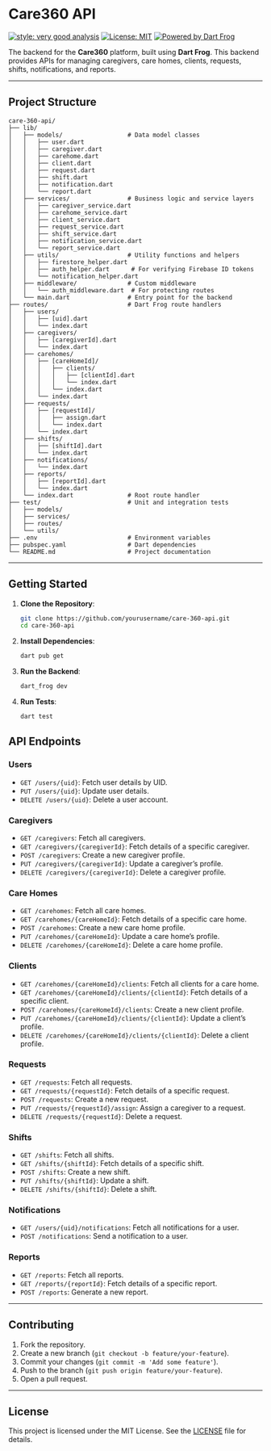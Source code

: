 # Care360 API

[![style: very good analysis][very_good_analysis_badge]][very_good_analysis_link]
[![License: MIT][license_badge]][license_link]
[![Powered by Dart Frog](https://img.shields.io/endpoint?url=https://tinyurl.com/dartfrog-badge)](https://dartfrog.vgv.dev)


[license_badge]: https://img.shields.io/badge/license-MIT-blue.svg
[license_link]: https://opensource.org/licenses/MIT
[very_good_analysis_badge]: https://img.shields.io/badge/style-very_good_analysis-B22C89.svg
[very_good_analysis_link]: https://pub.dev/packages/very_good_analysis

The backend for the **Care360** platform, built using **Dart Frog**. This backend provides APIs for managing caregivers, care homes, clients, requests, shifts, notifications, and reports.

---

## **Project Structure**

```
care-360-api/
├── lib/
│   ├── models/                  # Data model classes
│   │   ├── user.dart
│   │   ├── caregiver.dart
│   │   ├── carehome.dart
│   │   ├── client.dart
│   │   ├── request.dart
│   │   ├── shift.dart
│   │   ├── notification.dart
│   │   └── report.dart
│   ├── services/                # Business logic and service layers
│   │   ├── caregiver_service.dart
│   │   ├── carehome_service.dart
│   │   ├── client_service.dart
│   │   ├── request_service.dart
│   │   ├── shift_service.dart
│   │   ├── notification_service.dart
│   │   └── report_service.dart
│   ├── utils/                   # Utility functions and helpers
│   │   ├── firestore_helper.dart
│   │   ├── auth_helper.dart      # For verifying Firebase ID tokens
│   │   └── notification_helper.dart
│   ├── middleware/              # Custom middleware
│   │   └── auth_middleware.dart  # For protecting routes
│   └── main.dart                # Entry point for the backend
├── routes/                      # Dart Frog route handlers
│   ├── users/
│   │   ├── [uid].dart
│   │   └── index.dart
│   ├── caregivers/
│   │   ├── [caregiverId].dart
│   │   └── index.dart
│   ├── carehomes/
│   │   ├── [careHomeId]/
│   │   │   ├── clients/
│   │   │   │   ├── [clientId].dart
│   │   │   │   └── index.dart
│   │   │   └── index.dart
│   │   └── index.dart
│   ├── requests/
│   │   ├── [requestId]/
│   │   │   ├── assign.dart
│   │   │   └── index.dart
│   │   └── index.dart
│   ├── shifts/
│   │   ├── [shiftId].dart
│   │   └── index.dart
│   ├── notifications/
│   │   └── index.dart
│   ├── reports/
│   │   ├── [reportId].dart
│   │   └── index.dart
│   └── index.dart               # Root route handler
├── test/                        # Unit and integration tests
│   ├── models/
│   ├── services/
│   ├── routes/
│   └── utils/
├── .env                         # Environment variables
├── pubspec.yaml                 # Dart dependencies
└── README.md                    # Project documentation
```

---

## **Getting Started**

1. **Clone the Repository**:
   ```bash
   git clone https://github.com/yourusername/care-360-api.git
   cd care-360-api

2. **Install Dependencies**:
   ```bash
   dart pub get
   ```

3. **Run the Backend**:
   ```bash
   dart_frog dev
   ```

4. **Run Tests**:
   ```bash
   dart test
   ```



## **API Endpoints**

### **Users**
- `GET /users/{uid}`: Fetch user details by UID.
- `PUT /users/{uid}`: Update user details.
- `DELETE /users/{uid}`: Delete a user account.

### **Caregivers**
- `GET /caregivers`: Fetch all caregivers.
- `GET /caregivers/{caregiverId}`: Fetch details of a specific caregiver.
- `POST /caregivers`: Create a new caregiver profile.
- `PUT /caregivers/{caregiverId}`: Update a caregiver’s profile.
- `DELETE /caregivers/{caregiverId}`: Delete a caregiver profile.

### **Care Homes**
- `GET /carehomes`: Fetch all care homes.
- `GET /carehomes/{careHomeId}`: Fetch details of a specific care home.
- `POST /carehomes`: Create a new care home profile.
- `PUT /carehomes/{careHomeId}`: Update a care home’s profile.
- `DELETE /carehomes/{careHomeId}`: Delete a care home profile.

### **Clients**
- `GET /carehomes/{careHomeId}/clients`: Fetch all clients for a care home.
- `GET /carehomes/{careHomeId}/clients/{clientId}`: Fetch details of a specific client.
- `POST /carehomes/{careHomeId}/clients`: Create a new client profile.
- `PUT /carehomes/{careHomeId}/clients/{clientId}`: Update a client’s profile.
- `DELETE /carehomes/{careHomeId}/clients/{clientId}`: Delete a client profile.

### **Requests**
- `GET /requests`: Fetch all requests.
- `GET /requests/{requestId}`: Fetch details of a specific request.
- `POST /requests`: Create a new request.
- `PUT /requests/{requestId}/assign`: Assign a caregiver to a request.
- `DELETE /requests/{requestId}`: Delete a request.

### **Shifts**
- `GET /shifts`: Fetch all shifts.
- `GET /shifts/{shiftId}`: Fetch details of a specific shift.
- `POST /shifts`: Create a new shift.
- `PUT /shifts/{shiftId}`: Update a shift.
- `DELETE /shifts/{shiftId}`: Delete a shift.

### **Notifications**
- `GET /users/{uid}/notifications`: Fetch all notifications for a user.
- `POST /notifications`: Send a notification to a user.

### **Reports**
- `GET /reports`: Fetch all reports.
- `GET /reports/{reportId}`: Fetch details of a specific report.
- `POST /reports`: Generate a new report.

---

## **Contributing**

1. Fork the repository.
2. Create a new branch (`git checkout -b feature/your-feature`).
3. Commit your changes (`git commit -m 'Add some feature'`).
4. Push to the branch (`git push origin feature/your-feature`).
5. Open a pull request.

---

## **License**

This project is licensed under the MIT License. See the [LICENSE](LICENSE) file for details.
